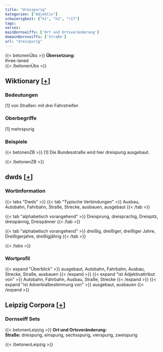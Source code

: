 ```yaml
---
title: "dreispurig"
kategorien: ["Adjektiv"]
schwierigkeit: ["k1", "h2", "r17"]
tags:
series:
mainDornseiffs: ['Ort und Ortsveränderung']
domainDornseiffs: ['Straße']
url: "dreispurig"
---
```


{{< betonenÜbs >}}
**Übersetzung:**  
three-laned  
{{< /betonenÜbs >}}

## Wiktionary [[+](https://de.wiktionary.org/wiki/dreispurig)]

### Bedeutungen
[1] von Straßen: mit drei Fahrstreifen  

### Oberbegriffe
[1] mehrspurig  

### Beispiele
{{< betonenZB >}}
[1] Die Bundesstraße wird hier dreispurig ausgebaut.  

{{< /betonenZB >}}


## dwds [[+](https://www.dwds.de/wb/dreispurig)]

### Wortinformation
{{< tabs "Dwds" >}}
{{< tab "Typische Verbindungen" >}}
Ausbau, Autobahn, Fahrbahn, Straße, Strecke, ausbauen, ausgebaut
{{< /tab >}}

{{< tab "alphabetisch vorangehend" >}}
Dreisprung, dreisprachig, Dreispitz, dreispännig, Dreispänner
{{< /tab >}}

{{< tab "alphabetisch vorangehend" >}}
dreißig, dreißiger, dreißiger Jahre, Dreißigerjahre, dreißigjährig
{{< /tab >}}

{{< /tabs >}}

### Wortprofil
{{< expand "Überblick" >}} ausgebaut, Autobahn, Fahrbahn, Ausbau, Strecke, Straße, ausbauen {{< /expand >}}
{{< expand "ist Adjektivattribut von" >}} Autobahn, Fahrbahn, Ausbau, Straße, Strecke {{< /expand >}}
{{< expand "ist Adverbialbestimmung von" >}} ausgebaut, ausbauen {{< /expand >}}

## Leipzig Corpora [[+](https://corpora.uni-leipzig.de/en/res?word=dreispurig&corpusId=deu_newscrawl-public_2018)]

### Dornseiff Sets
{{< betonenLeipzig >}}
**Ort und Ortsveränderung:**  
**Straße:** dreispurig, einspurig, sechsspurig, vierspurig, zweispurig  

{{< /betonenLeipzig >}}
